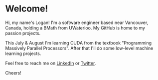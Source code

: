 # Welcome!
Hi, my name's Logan! I'm a software engineer based near Vancouver, Canada, holding a BMath from UWaterloo. My GitHub is home to my passion projects.

This July & August I'm learning CUDA from the textbook "Programming Massively Parallel Processors". After that I'll do some low-level machine learning projects.

Feel free to reach me on [LinkedIn](https://www.linkedin.com/in/loganwatchorn) or [Twitter](https://www.x.com/logan_watchorn).

Cheers!
